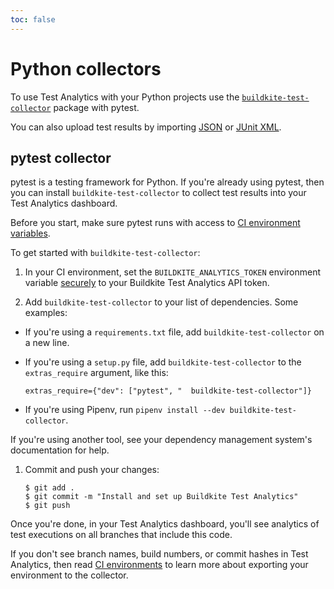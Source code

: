 ```yaml
---
toc: false
---
```


# Python collectors

To use Test Analytics with your Python projects use the [`buildkite-test-collector`](https://pypi.org/project/buildkite-test-collector/) package with pytest.

You can also upload test results by importing [JSON](/docs/test-analytics/importing-json) or [JUnit XML](/docs/test-analytics/importing-junit-xml).

## pytest collector

pytest is a testing framework for Python.
If you're already using pytest, then you can install `buildkite-test-collector` to collect test results into your Test Analytics dashboard.

Before you start, make sure pytest runs with access to [CI environment variables](/docs/test-analytics/ci-environments).

To get started with `buildkite-test-collector`:

1. In your CI environment, set the `BUILDKITE_ANALYTICS_TOKEN` environment variable [securely](/docs/pipelines/secrets) to your Buildkite Test Analytics API token.

1. Add `buildkite-test-collector` to your list of dependencies. Some examples:

<ul>
  <li>
      <p>If you're using a <code>requirements.txt</code> file, add
      <code>buildkite-test-collector</code> on a new line.</p>
  </li>
  <li>
      <p>
      If you're using a <code>setup.py</code> file, add
      <code>buildkite-test-collector</code> to the
      <code>extras_require</code> argument, like this:
      </p>
      <pre><code>extras_require={&quot;dev&quot;: [&quot;pytest&quot;, &quot;  buildkite-test-collector&quot;]}</code></pre>
  </li>
  <li>
      <p>If you're using Pipenv, run
      <code>pipenv install --dev buildkite-test-collector</code>.</p>
  </li>
</ul>
<p>
If you're using another tool, see your dependency management system's
documentation for help.
</p>

1. Commit and push your changes:

    ```shell
    $ git add .
    $ git commit -m "Install and set up Buildkite Test Analytics"
    $ git push
    ```

Once you're done, in your Test Analytics dashboard, you'll see analytics of test executions on all branches that include this code.

If you don't see branch names, build numbers, or commit hashes in Test Analytics, then read [CI environments](/docs/test-analytics/ci-environments) to learn more about exporting your environment to the collector.
